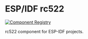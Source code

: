 # ESP/IDF rc522

[![Component Registry](https://components.espressif.com/components/supcik/rc522/badge.svg)](https://components.espressif.com/components/supcik/rc522)

rc522 component for ESP-IDF projects.
